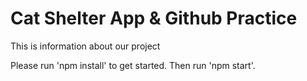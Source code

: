 # Cat Shelter App & Github Practice
This is information about our project

Please run 'npm install' to get started. Then run 'npm start'.